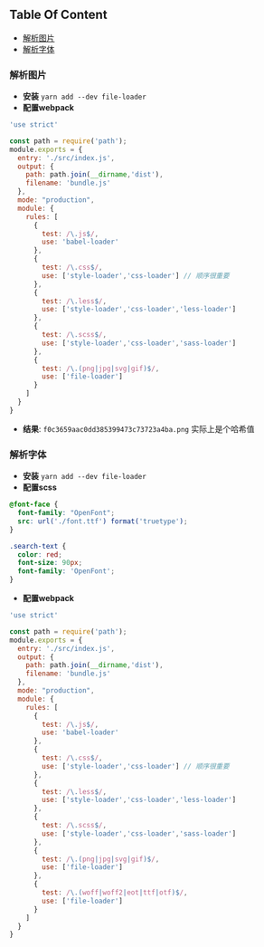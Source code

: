 <!-- START doctoc generated TOC please keep comment here to allow auto update -->
<!-- DON'T EDIT THIS SECTION, INSTEAD RE-RUN doctoc TO UPDATE -->
## Table Of Content

- [解析图片](#%E8%A7%A3%E6%9E%90%E5%9B%BE%E7%89%87)
- [解析字体](#%E8%A7%A3%E6%9E%90%E5%AD%97%E4%BD%93)

<!-- END doctoc generated TOC please keep comment here to allow auto update -->

### 解析图片
- **安装** `yarn add --dev file-loader`
- **配置webpack**
```javascript
'use strict'

const path = require('path');
module.exports = {
  entry: './src/index.js',
  output: {
    path: path.join(__dirname,'dist'),
    filename: 'bundle.js'
  },
  mode: "production",
  module: {
    rules: [
      {
        test: /\.js$/,
        use: 'babel-loader'
      },
      {
        test: /\.css$/,
        use: ['style-loader','css-loader'] // 顺序很重要
      },
      {
        test: /\.less$/,
        use: ['style-loader','css-loader','less-loader']
      },
      {
        test: /\.scss$/,
        use: ['style-loader','css-loader','sass-loader']
      },
      {
        test: /\.(png|jpg|svg|gif)$/,
        use: ['file-loader']
      }
    ]
  }
}
```
- **结果**: `f0c3659aac0dd385399473c73723a4ba.png` 实际上是个哈希值

### 解析字体
- **安装** `yarn add --dev file-loader`
- **配置scss**
```scss
@font-face {
  font-family: "OpenFont";
  src: url('./font.ttf') format('truetype');
}

.search-text {
  color: red;
  font-size: 90px;
  font-family: 'OpenFont';
}
``` 
- **配置webpack**
```javascript
'use strict'

const path = require('path');
module.exports = {
  entry: './src/index.js',
  output: {
    path: path.join(__dirname,'dist'),
    filename: 'bundle.js'
  },
  mode: "production",
  module: {
    rules: [
      {
        test: /\.js$/,
        use: 'babel-loader'
      },
      {
        test: /\.css$/,
        use: ['style-loader','css-loader'] // 顺序很重要
      },
      {
        test: /\.less$/,
        use: ['style-loader','css-loader','less-loader']
      },
      {
        test: /\.scss$/,
        use: ['style-loader','css-loader','sass-loader']
      },
      {
        test: /\.(png|jpg|svg|gif)$/,
        use: ['file-loader']
      },
      {
        test: /\.(woff|woff2|eot|ttf|otf)$/,
        use: ['file-loader']
      }
    ]
  }
}